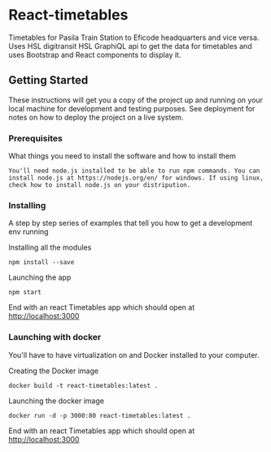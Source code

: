 
# React-timetables

Timetables for Pasila Train Station to Eficode headquarters and vice versa.
Uses HSL digitransit HSL GraphiQL api to get the data for timetables and uses Bootstrap
and React components to display it.

## Getting Started

These instructions will get you a copy of the project up and running on your local machine for development and testing purposes. See deployment for notes on how to deploy the project on a live system.

### Prerequisites

What things you need to install the software and how to install them

```
You'll need node.js installed to be able to run npm commands. You can install node.js at https://nodejs.org/en/ for windows. If using linux, check how to install node.js on your distripution.
```

### Installing

A step by step series of examples that tell you how to get a development env running

Installing all the modules

```
npm install --save
```

Launching the app

```
npm start
```

End with an react Timetables app which should open at [http://localhost:3000](http://localhost:3000)

### Launching with docker

You'll have to have virtualization on and Docker installed to your computer.

Creating the Docker image

```
docker build -t react-timetables:latest .
```

Launching the docker image

```
docker run -d -p 3000:80 react-timetables:latest .
```

End with an react Timetables app which should open at [http://localhost:3000](http://localhost:3000)